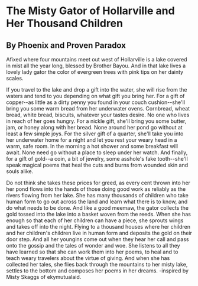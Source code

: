 # The Misty Gator of Hollarville and Her Thousand Children
## By Phoenix and Proven Paradox

Afixed where four mountains meet out west of Hollarville is a lake covered in mist all the year long, blessed by Brother Bayou. And in that lake lives a lovely lady gator the color of evergreen trees with pink tips on her dainty scales.

If you travel to the lake and drop a gift into the water, she will rise from the waters and tend to you depending on what gift you bring her. For a gift of copper--as little as a dirty penny you found in your couch cushion--she'll bring you some warm bread from her underwater ovens. Cornbread, wheat bread, white bread, biscuits, whatever your tastes desire. No one who lives in reach of her goes hungry. For a nickle gift, she'll bring you some butter, jam, or honey along with her bread. None around her pond go without at least a few simple joys. For the silver gift of a quarter, she'll take you into her underwater home for a night and let you rest your weary head in a warm, safe room. In the morning a hot shower and some breakfast will await. None need go without a place to sleep under her watch. And finally, for a gift of gold--a coin, a bit of jewelry, some asshole's fake tooth--she'll speak magical poems that heal the cuts and burns from wounded skin and souls alike. 

Do not think she takes these prices for greed, as every cent thrown into her her pond flows into the hands of those doing good work as reliably as the rivers flowing from her lake. She has many thousands of children who take human form to go out across the land and learn what there is to know, and do what needs to be done. And like a good meemaw, the gator collects the gold tossed into the lake into a basket woven from the reeds. When she has enough so that each of her children can have a piece, she sprouts wings and takes off into the night. Flying to a thousand houses where her children and her children's children live in human form and deposits the gold on their door step.  And all her youngins come out when they hear her call and pass onto the gossip and the tales of wonder and woe. She listens to all they have learned so that she can work them into her poems, to heal and to teach weary travelers about the virtue of giving.  And when she has collected her tales, she flies back through the mountains to her misty lake, settles to the bottom and composes her poems in her dreams.
-inspired by Misty Skaggs of ekymutualaid.